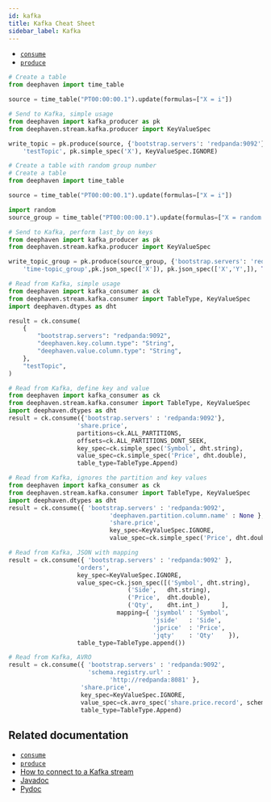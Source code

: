 ```yaml
---
id: kafka
title: Kafka Cheat Sheet
sidebar_label: Kafka
---
```


- [`consume`](../data-import-export/Kafka/consume.md)
- [`produce`](../data-import-export/Kafka/produce.md)

```python docker-config=kafka
# Create a table
from deephaven import time_table

source = time_table("PT00:00:00.1").update(formulas=["X = i"])

# Send to Kafka, simple usage
from deephaven import kafka_producer as pk
from deephaven.stream.kafka.producer import KeyValueSpec

write_topic = pk.produce(source, {'bootstrap.servers': 'redpanda:9092'},\
    'testTopic', pk.simple_spec('X'), KeyValueSpec.IGNORE)
```

```python docker-config=kafka order=source,source_group
# Create a table with random group number
# Create a table
from deephaven import time_table

source = time_table("PT00:00:00.1").update(formulas=["X = i"])

import random
source_group = time_table("PT00:00:00.1").update(formulas=["X = random.randint(1, 5)", "Y = i"])

# Send to Kafka, perform last_by on keys
from deephaven import kafka_producer as pk
from deephaven.stream.kafka.producer import KeyValueSpec

write_topic_group = pk.produce(source_group, {'bootstrap.servers': 'redpanda:9092'},\
    'time-topic_group',pk.json_spec(['X']), pk.json_spec(['X','Y',]), True)
```

```python docker-config=kafka
# Read from Kafka, simple usage
from deephaven import kafka_consumer as ck
from deephaven.stream.kafka.consumer import TableType, KeyValueSpec
import deephaven.dtypes as dht

result = ck.consume(
    {
        "bootstrap.servers": "redpanda:9092",
        "deephaven.key.column.type": "String",
        "deephaven.value.column.type": "String",
    },
    "testTopic",
)
```

```python skip-test
# Read from Kafka, define key and value
from deephaven import kafka_consumer as ck
from deephaven.stream.kafka.consumer import TableType, KeyValueSpec
import deephaven.dtypes as dht
result = ck.consume({'bootstrap.servers' : 'redpanda:9092'},
                   'share.price',
                   partitions=ck.ALL_PARTITIONS,
                   offsets=ck.ALL_PARTITIONS_DONT_SEEK,
                   key_spec=ck.simple_spec('Symbol', dht.string),
                   value_spec=ck.simple_spec('Price', dht.double),
                   table_type=TableType.Append)
```

```python skip-test
# Read from Kafka, ignores the partition and key values
from deephaven import kafka_consumer as ck
from deephaven.stream.kafka.consumer import TableType, KeyValueSpec
import deephaven.dtypes as dht
result = ck.consume({ 'bootstrap.servers' : 'redpanda:9092',
                            'deephaven.partition.column.name' : None },
                            'share.price',
                            key_spec=KeyValueSpec.IGNORE,
                            value_spec=ck.simple_spec('Price', dht.double))

# Read from Kafka, JSON with mapping
result = ck.consume({ 'bootstrap.servers' : 'redpanda:9092' },
                   'orders',
                   key_spec=KeyValueSpec.IGNORE,
                   value_spec=ck.json_spec([('Symbol', dht.string),
                                 ('Side',   dht.string),
                                 ('Price',  dht.double),
                                 ('Qty',    dht.int_)      ],
                              mapping={ 'jsymbol' : 'Symbol',
                                        'jside'   : 'Side',
                                        'jprice'  : 'Price',
                                        'jqty'    : 'Qty'    }),
                   table_type=TableType.append())

# Read from Kafka, AVRO
result = ck.consume({ 'bootstrap.servers' : 'redpanda:9092',
                      'schema.registry.url' :
                            'http://redpanda:8081' },
                    'share.price',
                    key_spec=KeyValueSpec.IGNORE,
                    value_spec=ck.avro_spec('share.price.record', schema_version='1'),
                    table_type=TableType.Append)
```

## Related documentation

- [`consume`](../data-import-export/Kafka/consume.md)
- [`produce`](../data-import-export/Kafka/produce.md)
- [How to connect to a Kafka stream](../../how-to-guides/data-import-export/kafka-stream.md)
- [Javadoc](https://deephaven.io/core/javadoc/io/deephaven/kafka/KafkaTools.Consume.html)
- [Pydoc](https://deephaven.io/core/pydoc/code/deephaven.stream.kafka.consumer.html#deephaven.stream.kafka.consumer.consume)

